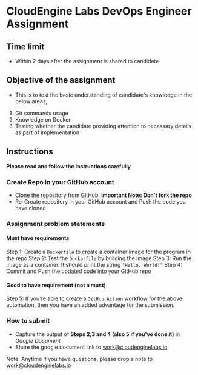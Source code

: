 # CloudEngine Labs DevOps Engineer Assignment

## Time limit
- Within 2 days after the assignment is shared to candidate

## Objective of the assignment 
- This is to test the basic understanding of candidate's knowledge in the below areas,
1. Git commands usage
2. Knowledge on Docker
3. Testing whether the candidate providing attention to necessary details as part of implementation

## Instructions
**Please read and follow the instructions carefully**

### Create Repo in your GitHub account
- Clone the repository from GitHub. **Important Note: Don't fork the repo** 
- Re-Create repository in your GitHub account and Push the code you have cloned

### Assignment problem statements
#### Must have requirements
Step 1: Create a `Dockerfile` to create a container image for the program in the repo
Step 2: Test the `Dockerfile` by building the image 
Step 3: Run the image as a container. It should print the string `"Hello, World!"`
Step 4: Commit and Push the updated code into your GitHub repo
#### Good to have requirement (not a must)
Step 5: If you're able to create a `GitHub Action` workflow for the above automation, then you have an added advantage for the submission.

### How to submit
- Capture the output of **Steps 2,3 and 4 (also 5 if you've done it)** in _Google Document_
- Share the google document link to [work@cloudenginelabs.io](mailto:work@cloudenginelabs.io)

Note: Anytime if you have questions, please drop a note to [work@cloudenginelabs.io](mailto:work@cloudenginelabs.io)
